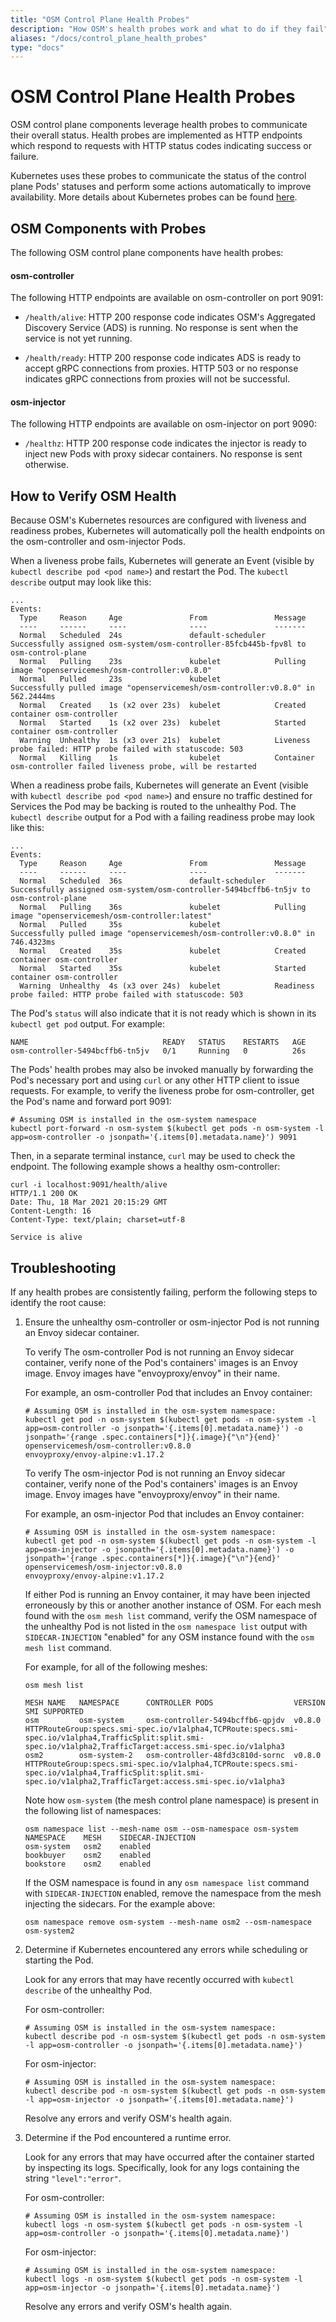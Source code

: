 ```yaml
---
title: "OSM Control Plane Health Probes"
description: "How OSM's health probes work and what to do if they fail"
aliases: "/docs/control_plane_health_probes"
type: "docs"
---
```


# OSM Control Plane Health Probes

OSM control plane components leverage health probes to communicate their overall status. Health probes are implemented as HTTP endpoints which respond to requests with HTTP status codes indicating success or failure.

Kubernetes uses these probes to communicate the status of the control plane Pods' statuses and perform some actions automatically to improve availability. More details about Kubernetes probes can be found [here](https://kubernetes.io/docs/tasks/configure-pod-container/configure-liveness-readiness-startup-probes/).

## OSM Components with Probes

The following OSM control plane components have health probes:

#### osm-controller

The following HTTP endpoints are available on osm-controller on port 9091:

- `/health/alive`: HTTP 200 response code indicates OSM's Aggregated Discovery Service (ADS) is running. No response is sent when the service is not yet running.

- `/health/ready`: HTTP 200 response code indicates ADS is ready to accept gRPC connections from proxies. HTTP 503 or no response indicates gRPC connections from proxies will not be successful.

#### osm-injector

The following HTTP endpoints are available on osm-injector on port 9090:

- `/healthz`: HTTP 200 response code indicates the injector is ready to inject new Pods with proxy sidecar containers. No response is sent otherwise.

## How to Verify OSM Health

Because OSM's Kubernetes resources are configured with liveness and readiness probes, Kubernetes will automatically poll the health endpoints on the osm-controller and osm-injector Pods.

When a liveness probe fails, Kubernetes will generate an Event (visible by `kubectl describe pod <pod name>`) and restart the Pod. The `kubectl describe` output may look like this:

```
...
Events:
  Type     Reason     Age               From               Message
  ----     ------     ----              ----               -------
  Normal   Scheduled  24s               default-scheduler  Successfully assigned osm-system/osm-controller-85fcb445b-fpv8l to osm-control-plane
  Normal   Pulling    23s               kubelet            Pulling image "openservicemesh/osm-controller:v0.8.0"
  Normal   Pulled     23s               kubelet            Successfully pulled image "openservicemesh/osm-controller:v0.8.0" in 562.2444ms
  Normal   Created    1s (x2 over 23s)  kubelet            Created container osm-controller
  Normal   Started    1s (x2 over 23s)  kubelet            Started container osm-controller
  Warning  Unhealthy  1s (x3 over 21s)  kubelet            Liveness probe failed: HTTP probe failed with statuscode: 503
  Normal   Killing    1s                kubelet            Container osm-controller failed liveness probe, will be restarted
```

When a readiness probe fails, Kubernetes will generate an Event (visible with `kubectl describe pod <pod name>`) and ensure no traffic destined for Services the Pod may be backing is routed to the unhealthy Pod. The `kubectl describe` output for a Pod with a failing readiness probe may look like this:

```
...
Events:
  Type     Reason     Age               From               Message
  ----     ------     ----              ----               -------
  Normal   Scheduled  36s               default-scheduler  Successfully assigned osm-system/osm-controller-5494bcffb6-tn5jv to osm-control-plane
  Normal   Pulling    36s               kubelet            Pulling image "openservicemesh/osm-controller:latest"
  Normal   Pulled     35s               kubelet            Successfully pulled image "openservicemesh/osm-controller:v0.8.0" in 746.4323ms
  Normal   Created    35s               kubelet            Created container osm-controller
  Normal   Started    35s               kubelet            Started container osm-controller
  Warning  Unhealthy  4s (x3 over 24s)  kubelet            Readiness probe failed: HTTP probe failed with statuscode: 503
```

The Pod's `status` will also indicate that it is not ready which is shown in its `kubectl get pod` output. For example:

```
NAME                              READY   STATUS    RESTARTS   AGE
osm-controller-5494bcffb6-tn5jv   0/1     Running   0          26s
```

The Pods' health probes may also be invoked manually by forwarding the Pod's necessary port and using `curl` or any other HTTP client to issue requests. For example, to verify the liveness probe for osm-controller, get the Pod's name and forward port 9091:

```
# Assuming OSM is installed in the osm-system namespace
kubectl port-forward -n osm-system $(kubectl get pods -n osm-system -l app=osm-controller -o jsonpath='{.items[0].metadata.name}') 9091
```

Then, in a separate terminal instance, `curl` may be used to check the endpoint. The following example shows a healthy osm-controller:

```console
curl -i localhost:9091/health/alive
HTTP/1.1 200 OK
Date: Thu, 18 Mar 2021 20:15:29 GMT
Content-Length: 16
Content-Type: text/plain; charset=utf-8

Service is alive
```

## Troubleshooting

If any health probes are consistently failing, perform the following steps to identify the root cause:

1. Ensure the unhealthy osm-controller or osm-injector Pod is not running an Envoy sidecar container.

    To verify The osm-controller Pod is not running an Envoy sidecar container, verify none of the Pod's containers' images is an Envoy image. Envoy images have "envoyproxy/envoy" in their name.

    For example, an osm-controller Pod that includes an Envoy container:
    ```console
    # Assuming OSM is installed in the osm-system namespace:
    kubectl get pod -n osm-system $(kubectl get pods -n osm-system -l app=osm-controller -o jsonpath='{.items[0].metadata.name}') -o jsonpath='{range .spec.containers[*]}{.image}{"\n"}{end}'
    openservicemesh/osm-controller:v0.8.0
    envoyproxy/envoy-alpine:v1.17.2
    ```

    To verify The osm-injector Pod is not running an Envoy sidecar container, verify none of the Pod's containers' images is an Envoy image. Envoy images have "envoyproxy/envoy" in their name.

    For example, an osm-injector Pod that includes an Envoy container:
    ```console
    # Assuming OSM is installed in the osm-system namespace:
    kubectl get pod -n osm-system $(kubectl get pods -n osm-system -l app=osm-injector -o jsonpath='{.items[0].metadata.name}') -o jsonpath='{range .spec.containers[*]}{.image}{"\n"}{end}'
    openservicemesh/osm-injector:v0.8.0
    envoyproxy/envoy-alpine:v1.17.2
    ```

    If either Pod is running an Envoy container, it may have been injected erroneously by this or another another instance of OSM. For each mesh found with the `osm mesh list` command, verify the OSM namespace of the unhealthy Pod is not listed in the `osm namespace list` output with `SIDECAR-INJECTION` "enabled" for any OSM instance found with the `osm mesh list` command.

    For example, for all of the following meshes:

    ```console
    osm mesh list

    MESH NAME   NAMESPACE      CONTROLLER PODS                  VERSION     SMI SUPPORTED
    osm         osm-system     osm-controller-5494bcffb6-qpjdv  v0.8.0      HTTPRouteGroup:specs.smi-spec.io/v1alpha4,TCPRoute:specs.smi-spec.io/v1alpha4,TrafficSplit:split.smi-spec.io/v1alpha2,TrafficTarget:access.smi-spec.io/v1alpha3
    osm2        osm-system-2   osm-controller-48fd3c810d-sornc  v0.8.0      HTTPRouteGroup:specs.smi-spec.io/v1alpha4,TCPRoute:specs.smi-spec.io/v1alpha4,TrafficSplit:split.smi-spec.io/v1alpha2,TrafficTarget:access.smi-spec.io/v1alpha3
    ```

    Note how `osm-system` (the mesh control plane namespace) is present in the following list of namespaces:

    ```console
    osm namespace list --mesh-name osm --osm-namespace osm-system
    NAMESPACE    MESH    SIDECAR-INJECTION
    osm-system   osm2    enabled
    bookbuyer    osm2    enabled
    bookstore    osm2    enabled
    ```

    If the OSM namespace is found in any `osm namespace list` command with `SIDECAR-INJECTION` enabled, remove the namespace from the mesh injecting the sidecars. For the example above:

    ```console
    osm namespace remove osm-system --mesh-name osm2 --osm-namespace osm-system2
    ```

1. Determine if Kubernetes encountered any errors while scheduling or starting the Pod.

    Look for any errors that may have recently occurred with `kubectl describe` of the unhealthy Pod.

    For osm-controller:

    ```console
    # Assuming OSM is installed in the osm-system namespace:
    kubectl describe pod -n osm-system $(kubectl get pods -n osm-system -l app=osm-controller -o jsonpath='{.items[0].metadata.name}')
    ```

    For osm-injector:

    ```console
    # Assuming OSM is installed in the osm-system namespace:
    kubectl describe pod -n osm-system $(kubectl get pods -n osm-system -l app=osm-injector -o jsonpath='{.items[0].metadata.name}')
    ```

    Resolve any errors and verify OSM's health again.

1. Determine if the Pod encountered a runtime error.

    Look for any errors that may have occurred after the container started by inspecting its logs. Specifically, look for any logs containing the string `"level":"error"`.

    For osm-controller:

    ```console
    # Assuming OSM is installed in the osm-system namespace:
    kubectl logs -n osm-system $(kubectl get pods -n osm-system -l app=osm-controller -o jsonpath='{.items[0].metadata.name}')
    ```

    For osm-injector:

    ```console
    # Assuming OSM is installed in the osm-system namespace:
    kubectl logs -n osm-system $(kubectl get pods -n osm-system -l app=osm-injector -o jsonpath='{.items[0].metadata.name}')
    ```

    Resolve any errors and verify OSM's health again.
